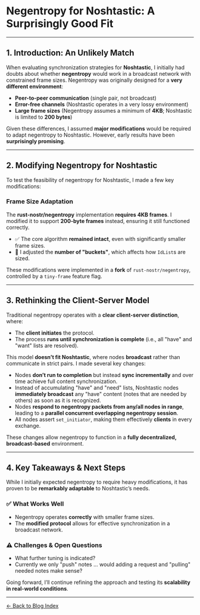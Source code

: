 # **Negentropy for Noshtastic: A Surprisingly Good Fit**  

---

## **1. Introduction: An Unlikely Match**  
When evaluating synchronization strategies for **Noshtastic**, I initially had doubts about whether **negentropy** would work in a broadcast network with constrained frame sizes. Negentropy was originally designed for a **very different environment**:  

- **Peer-to-peer communication** (single pair, not broadcast)  
- **Error-free channels** (Noshtastic operates in a very lossy environment)  
- **Large frame sizes** (Negentropy assumes a minimum of **4KB**; Noshtastic is limited to **200 bytes**)  

Given these differences, I assumed **major modifications** would be
required to adapt negentropy to Noshtastic. However, early results
have been **surprisingly promising**.

---

## **2. Modifying Negentropy for Noshtastic**  
To test the feasibility of negentropy for Noshtastic, I made a few key modifications:  

### **Frame Size Adaptation**  
The **rust-nostr/negentropy** implementation **requires 4KB frames**. I modified it to support **200-byte frames** instead, ensuring it still functioned correctly.  
- ✅ The core algorithm **remained intact**, even with significantly smaller frame sizes.  
- 🔄 I adjusted the **number of "buckets"**, which affects how `IdList`s are sized.  

These modifications were implemented in a **fork** of `rust-nostr/negentropy`, controlled by a `tiny-frame` feature flag.

---

## **3. Rethinking the Client-Server Model**  
Traditional negentropy operates with a **clear client-server distinction**, where:  
- The **client initiates** the protocol.  
- The process **runs until synchronization is complete** (i.e., all "have" and "want" lists are resolved).  

This model **doesn’t fit Noshtastic**, where nodes **broadcast** rather than communicate in strict pairs. I made several key changes:  
- Nodes **don’t run to completion** but instead **sync incrementally** and over time achieve full content synchronization.  
- Instead of accumulating "have" and "need" lists, Noshtastic nodes **immediately broadcast** any "have" content (notes that are needed by others) as soon as it is recognized.  
- Nodes **respond to negentropy packets from any/all nodes in range**, leading to a **parallel concurrent overlapping negentropy session**.  
- All nodes assert `set_initiator`, making them effectively **clients** in every exchange.  

These changes allow negentropy to function in a **fully decentralized, broadcast-based** environment.

---

## **4. Key Takeaways & Next Steps**  
While I initially expected negentropy to require heavy modifications, it has proven to be **remarkably adaptable** to Noshtastic’s needs.  

### ✅ **What Works Well**  
- Negentropy operates **correctly** with smaller frame sizes.  
- The **modified protocol** allows for effective synchronization in a broadcast network.  

### ⚠️ **Challenges & Open Questions**  
- What further tuning is indicated?  
- Currently we only "push" notes ... would adding a request and "pulling" needed notes make sense?  

Going forward, I’ll continue refining the approach and testing its **scalability in real-world conditions**.  

---
[← Back to Blog Index](../index.html)
